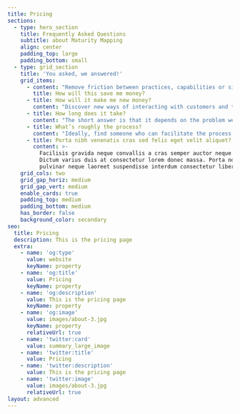 ```yaml
---
title: Pricing
sections:
  - type: hero_section
    title: Frequently Asked Questions
    subtitle: about Maturity Mapping
    align: center
    padding_top: large
    padding_bottom: small
  - type: grid_section
    title: 'You asked, we answered!'
    grid_items:
      - content: "Remove friction between practices, capabilities or silos of practice (e.g. departments, teams, experts within teams) by highlighting misalignments in how the work is configured.\n\nShorten the time to embed new technologies and ways of working by pointing out what practices have to change and how.\_\n\nFacilitate most organisational change and ensure that the effort is spent effectively by locating where to focus the change effort.\_\n\nInform and support attempts of reorganisation by suggesting how to change the arrangements of practices to deliver the desired outcome.\_\_\n"
        title: How will this save me money?
      - title: How will it make me new money?
        content: "Discover new ways of interacting with customers and the wider environment in which the organisation operates by locating friction between practices and/or capabilities in meeting these needs.\_\_\n\nAllow emergence of new capabilities by setting direction (e.g. articulating a new yet unmet need, i.e. new meaning) and using Maturity Mapping to play through new combinations of existing practices and capabilities to meet that need. In combination with carrying out experiments, this is a deliberate form of exaptation (and making exapting a practice in itself). \_ \n"
      - title: How long does it take?
        content: "The short answer is that it depends on the problem we are trying to solve. Maturity Mapping can be scaled to fit the desired size.\_\n\nA single half day mapping session with a small team around a focused problem can produce new insights and options for improvement. To map the capabilities in an agile software team usually requires 3 workshops of 2-3 hours each when facilitated by a Maturity Mapping expert, plus maybe half a day for the analysis and clean up of the artefacts, if that is desirable.\_\n\nInvestigating the problems in cloud adoption for an operational team serving 8 product teams (i.e. 9 teams of various sizes) can be done in a month. Including experiments into the time frame of the mapping exercise can stretch this to 6-7 weeks of work carried out over a period of 3-4 months (depending on the time it takes to carry out the experiments), with most of the facilitated workshops happening in the 1st half.\_\n\nFor any multi-team engagement, time with the leadership will be required as well, up front to scope and plan the engagement, during the actual mapping activity to reframe some of the scope of the engagement based on the feedback from early mapping sessions and at the end to reflect on what was discovered and how to apply it going forward. Again, these need to be facilitated workshops, so add 2-4 weeks for that. \n"
      - title: What’s roughly the process?
        content: "Ideally, find someone who can facilitate the process who is not part of the organisation (or organisations) in which you are mapping. This is to minimise bias in the facilitation itself.\_\n\nStart by having a good problem statement (or statements) to frame the scope of the exercise, what needs are to be explored and know who has those needs (because you should consult them when validating if improvements were achieved). If possible, you should capture some hypotheses around what you expect to observe on the maps you intend to make.\_\n\nWe suggest starting with collecting the practices that are performed to meet that need on practice cards. Depending on the problem, you might want to add specific attributes for these practices, but make sure you keep the three core attributes (Meaning, Material, How to do it well).\_\n\nThen place the practices on the map and connect them, they should build a network. If you get a linear, or close to linear, connection of practices, you are likely to have missed important aspects of how the need is met. You might need to observe how the work is getting done to discover these. You want to make all practices that are needed to meet the need visible. \n"
      - title: Porta nibh venenatis cras sed felis eget velit aliquet?
        content: >-
          Facilisis gravida neque convallis a cras semper auctor neque vitae.
          Dictum varius duis at consectetur lorem donec massa. Porta non
          pulvinar neque laoreet suspendisse interdum consectetur libero.
    grid_cols: two
    grid_gap_horiz: medium
    grid_gap_vert: medium
    enable_cards: true
    padding_top: medium
    padding_bottom: medium
    has_border: false
    background_color: secondary
seo:
  title: Pricing
  description: This is the pricing page
  extra:
    - name: 'og:type'
      value: website
      keyName: property
    - name: 'og:title'
      value: Pricing
      keyName: property
    - name: 'og:description'
      value: This is the pricing page
      keyName: property
    - name: 'og:image'
      value: images/about-3.jpg
      keyName: property
      relativeUrl: true
    - name: 'twitter:card'
      value: summary_large_image
    - name: 'twitter:title'
      value: Pricing
    - name: 'twitter:description'
      value: This is the pricing page
    - name: 'twitter:image'
      value: images/about-3.jpg
      relativeUrl: true
layout: advanced
---
```

